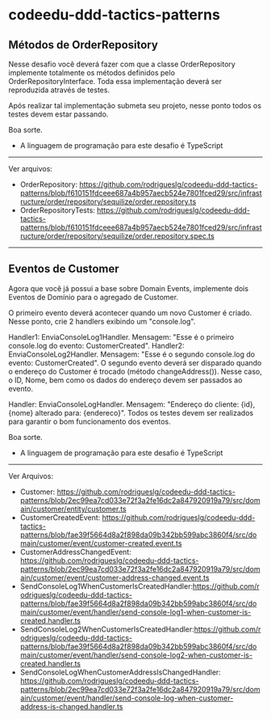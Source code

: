 # codeedu-ddd-tactics-patterns

## Métodos de OrderRepository
Nesse desafio você deverá fazer com que a classe OrderRepository implemente totalmente os métodos definidos pelo OrderRepositoryInterface. Toda essa implementação deverá ser reproduzida através de testes.

Após realizar tal implementação submeta seu projeto, nesse ponto todos os testes devem estar passando.

Boa sorte.

* A linguagem de programação para este desafio é TypeScript

---

Ver arquivos:
  * OrderRepository: https://github.com/rodrigueslg/codeedu-ddd-tactics-patterns/blob/f610151fdceee687a4b957aecb524e7801fced29/src/infrastructure/order/repository/sequilize/order.repository.ts
  * OrderRepositoryTests: https://github.com/rodrigueslg/codeedu-ddd-tactics-patterns/blob/f610151fdceee687a4b957aecb524e7801fced29/src/infrastructure/order/repository/sequilize/order.repository.spec.ts

---

## Eventos de Customer

Agora que você já possui a base sobre Domain Events, implemente dois Eventos de Domínio para o agregado de Customer.

O primeiro evento deverá acontecer quando um novo Customer é criado. Nesse ponto, crie 2 handlers exibindo um "console.log". 

Handler1: EnviaConsoleLog1Handler. Mensagem: "Esse é o primeiro console.log do evento: CustomerCreated".
Handler2: EnviaConsoleLog2Handler. Mensagem: "Esse é o segundo console.log do evento: CustomerCreated". 
O segundo evento deverá ser disparado quando o endereço do Customer é trocado (método changeAddress()). Nesse caso, o ID, Nome, bem como os dados do endereço devem ser passados ao evento.

Handler: EnviaConsoleLogHandler. Mensagem: "Endereço do cliente: {id}, {nome} alterado para: {endereco}".
Todos os testes devem ser realizados para garantir o bom funcionamento dos eventos.

Boa sorte.

* A linguagem de programação para este desafio é TypeScript

---

Ver Arquivos:

* Customer: https://github.com/rodrigueslg/codeedu-ddd-tactics-patterns/blob/2ec99ea7cd033e72f3a2fe16dc2a847920919a79/src/domain/customer/entity/customer.ts
* CustomerCreatedEvent: https://github.com/rodrigueslg/codeedu-ddd-tactics-patterns/blob/fae39f5664d8a2f898da09b342bb599abc3860f4/src/domain/customer/event/customer-created.event.ts
* CustomerAddressChangedEvent: https://github.com/rodrigueslg/codeedu-ddd-tactics-patterns/blob/2ec99ea7cd033e72f3a2fe16dc2a847920919a79/src/domain/customer/event/customer-address-changed.event.ts
* SendConsoleLog1WhenCustomerIsCreatedHandler:https://github.com/rodrigueslg/codeedu-ddd-tactics-patterns/blob/fae39f5664d8a2f898da09b342bb599abc3860f4/src/domain/customer/event/handler/send-console-log1-when-customer-is-created.handler.ts
* SendConsoleLog2WhenCustomerIsCreatedHandler:https://github.com/rodrigueslg/codeedu-ddd-tactics-patterns/blob/fae39f5664d8a2f898da09b342bb599abc3860f4/src/domain/customer/event/handler/send-console-log2-when-customer-is-created.handler.ts
* SendConsoleLogWhenCustomerAddressIsChangedHandler: https://github.com/rodrigueslg/codeedu-ddd-tactics-patterns/blob/2ec99ea7cd033e72f3a2fe16dc2a847920919a79/src/domain/customer/event/handler/send-console-log-when-customer-address-is-changed.handler.ts
